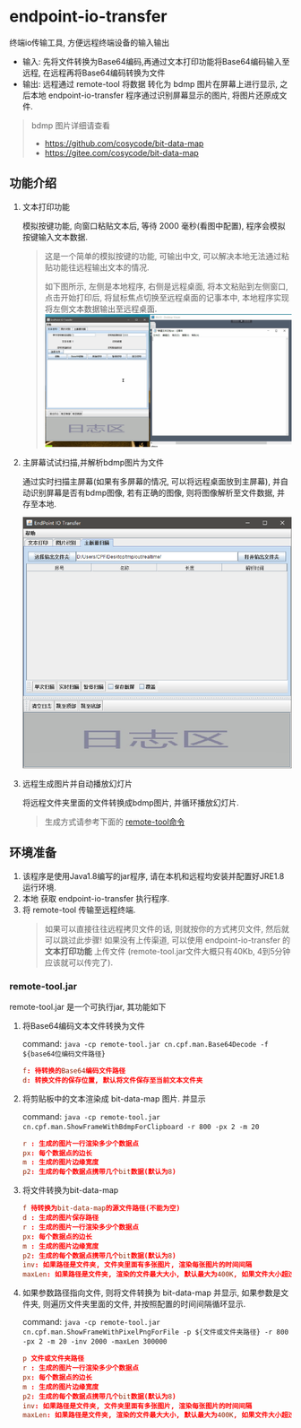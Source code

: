 # endpoint-io-transfer

终端io传输工具, 方便远程终端设备的输入输出

- 输入: 先将文件转换为Base64编码,再通过文本打印功能将Base64编码输入至远程, 在远程再将Base64编码转换为文件
- 输出: 远程通过 remote-tool 将数据 转化为 bdmp 图片在屏幕上进行显示, 之后本地 endpoint-io-transfer 程序通过识别屏幕显示的图片, 将图片还原成文件.

> bdmp 图片详细请查看
> - <https://github.com/cosycode/bit-data-map>
> - <https://gitee.com/cosycode/bit-data-map>

## 功能介绍

1. 文本打印功能

   模拟按键功能, 向窗口粘贴文本后, 等待 2000 毫秒(看图中配置), 程序会模拟按键输入文本数据.
   > 这是一个简单的模拟按键的功能, 可输出中文, 可以解决本地无法通过粘贴功能往远程输出文本的情况.
   > 
   > 如下图所示, 左侧是本地程序, 右侧是远程桌面, 将本文粘贴到左侧窗口, 点击开始打印后, 将鼠标焦点切换至远程桌面的记事本中, 本地程序实现将左侧文本数据输出至远程桌面.
   > ![print1](doc/img/print1.gif)

2. 主屏幕试试扫描,并解析bdmp图片为文件

   通过实时扫描主屏幕(如果有多屏幕的情况, 可以将远程桌面放到主屏幕), 并自动识别屏幕是否有bdmp图像, 若有正确的图像, 则将图像解析至文件数据, 并存至本地.

   ![scanner-panel1](doc/img/scanner-panel1.png)

3. 远程生成图片并自动播放幻灯片

   将远程文件夹里面的文件转换成bdmp图片, 并循环播放幻灯片.
   > 生成方式请参考下面的 [remote-tool命令](#remote-tool.jar)

## 环境准备

1. 该程序是使用Java1.8编写的jar程序, 请在本机和远程均安装并配置好JRE1.8运行环境.
2. 本地 获取 endpoint-io-transfer 执行程序.
3. 将 remote-tool 传输至远程终端.
   > 如果可以直接往往远程拷贝文件的话, 则就按你的方式拷贝文件, 然后就可以跳过此步骤!
   > 如果没有上传渠道, 可以使用 endpoint-io-transfer 的 **文本打印功能** 上传文件
   > (remote-tool.jar文件大概只有40Kb, 4到5分钟应该就可以传完了).

### remote-tool.jar

remote-tool.jar 是一个可执行jar, 其功能如下

1. 将Base64编码文本文件转换为文件
   
   command: `java -cp remote-tool.jar cn.cpf.man.Base64Decode -f ${base64位编码文件路径}`

   ```conf
   f: 待转换的Base64编码文件路径
   d: 转换文件的保存位置, 默认将文件保存至当前文本文件夹
   ```

2. 将剪贴板中的文本渲染成 bit-data-map 图片. 并显示

    command: `java -cp remote-tool.jar cn.cpf.man.ShowFrameWithBdmpForClipboard -r 800 -px 2 -m 20`

   ```conf
   r : 生成的图片一行渲染多少个数据点
   px: 每个数据点的边长
   m : 生成的图片边缘宽度
   p2: 生成的每个数据点携带几个bit数据(默认为8)
   ```

3. 将文件转换为bit-data-map

   ```conf
   f 待转换为bit-data-map的源文件路径(不能为空)
   d : 生成的图片保存路径
   r : 生成的图片一行渲染多少个数据点
   px: 每个数据点的边长
   m : 生成的图片边缘宽度
   p2: 生成的每个数据点携带几个bit数据(默认为8)
   inv: 如果路径是文件夹, 文件夹里面有多张图片, 渲染每张图片的时间间隔
   maxLen: 如果路径是文件夹, 渲染的文件最大大小, 默认最大为400K, 如果文件大小超过400K, 则跳过渲染
   ```

4. 如果参数路径指向文件, 则将文件转换为 bit-data-map 并显示, 如果参数是文件夹, 则遍历文件夹里面的文件, 并按照配置的时间间隔循环显示.

    command: `java -cp remote-tool.jar cn.cpf.man.ShowFrameWithPixelPngForFile -p ${文件或文件夹路径} -r 800 -px 2 -m 20 -inv 2000 -maxLen 300000`

   ```conf
   p 文件或文件夹路径
   r : 生成的图片一行渲染多少个数据点
   px: 每个数据点的边长
   m : 生成的图片边缘宽度
   p2: 生成的每个数据点携带几个bit数据(默认为8)
   inv: 如果路径是文件夹, 文件夹里面有多张图片, 渲染每张图片的时间间隔
   maxLen: 如果路径是文件夹, 渲染的文件最大大小, 默认最大为400K, 如果文件大小超过400K, 则跳过渲染
   ```
